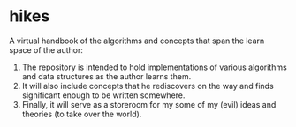 # hikes
A virtual handbook of the algorithms and concepts that span the learn space of the author:

1. The repository is intended to hold implementations of various algorithms and data structures as the author learns them.
2. It will also include concepts that he rediscovers on the way and finds significant enough to be written somewhere.
3. Finally, it will serve as a storeroom for my some of my (evil) ideas and theories (to take over the world).
